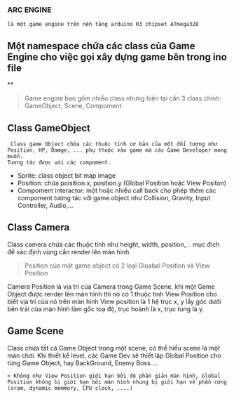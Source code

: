 
### ARC ENGINE
    là một game engine trên nền tảng arduino R3 chipset ATmega328 
## Một namespace chứa các class của Game Engine cho việc gọi xây dựng game bên trong ino file

**
>  Game engine bao gồm nhiều class nhưng hiện tại cần 3 class chính: GameObject, Scene, Compoment

## Class GameObject
	 Class game Object chứa các thuộc tính cơ bản của một đối tượng như Position, HP, Damge, ... phụ thuộc vào game mà các Game Developer mong muốn.
	Tương tác được với các compoment.
	
 - Sprite: class object bit map image
 - Position: chứa poisition.x, position.y (Global Position hoặc View Positon)
 - Compoment interactor: một hoặc nhiều call back cho phép thêm các compoment tương tác với game object như Collision, Gravity, Input Controller, Audio,... 

## Class Camera

Class camera chứa các thuộc tính như height, width, position,... mục đích để xác định vùng cần render lên màn hình

> Position của một  game object có 2 loại Gloabal Position và View Position

Camera Position là vịa trí của Camera trong Game Scene, khi một Game Object được render lên màn hình thì nó có 1 thuộc tính View Position cho biết vịa trí của nó trên màn hình
View position là 1 hệ trục x, y lấy góc dưới bên trái của màn hình làm gốc toạ độ, trục hoành là x, trục tung là y.

## Game Scene

Class chứa tất cả Game Object trong một scene, có thể hiểu scene là một màn chơi. Khi thiết kế level, các Game Dev sẽ  thiết lập  Global Position cho từng Game Object, hay BackGround, Enemy Boss....

    > Không như View Position giới hạn bởi độ phân giản màn hình, Global Position không bị giới hạn bởi màn hình nhung bị giới hạn về phần cứng (sram, dynamic memmory, CPU clock, ....)
